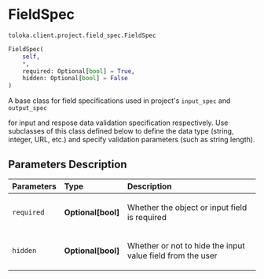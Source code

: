 # FieldSpec
`toloka.client.project.field_spec.FieldSpec`

```python
FieldSpec(
    self,
    *,
    required: Optional[bool] = True,
    hidden: Optional[bool] = False
)
```

A base class for field specifications used in project's `input_spec` and `output_spec`


for input and respose data validation specification respectively. Use subclasses of this
class defined below to define the data type (string, integer, URL, etc.) and specify
validation parameters (such as string length).

## Parameters Description

| Parameters | Type | Description |
| :----------| :----| :-----------|
`required`|**Optional\[bool\]**|<p>Whether the object or input field is required</p>
`hidden`|**Optional\[bool\]**|<p>Whether or not to hide the input value field from the user</p>
